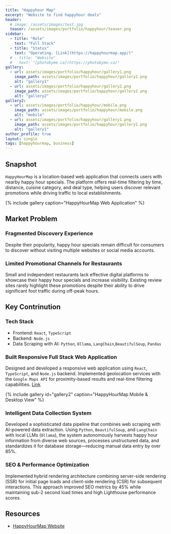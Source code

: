 ```yaml
---
title: "Happyhour Map"
excerpt: "Website to find happyhour deals"
header:
  # image: /assets/images/test.jpg
  teaser: /assets/images/portfolio/happyhour/teaser.png
sidebar:
  - title: "Role"
    text: "Full Stack"
  - title: "Status"
    text: "Operating. [Link](https://happyhourmap.app/)"
  # - title: "Website"
  #   text: "[photobyme.ca](https://photobyme.ca)"    
gallery:
  - url: assets/images/portfolio/happyhour/gallery1.png
    image_path: assets/images/portfolio/happyhour/gallery1.png
    alt: "gallery1"
  - url: assets/images/portfolio/happyhour/gallery2.png
    image_path: assets/images/portfolio/happyhour/gallery2.png
    alt: "gallery2"
gallery2:
  - url: assets/images/portfolio/happyhour/mobile.png
    image_path: assets/images/portfolio/happyhour/mobile.png
    alt: "mobile"
  - url: assets/images/portfolio/happyhour/gallery1.png
    image_path: assets/images/portfolio/happyhour/gallery1.png
    alt: "gallery1"    
author_profile: true
layout: single
tags: [happyhourmap, business]
---
```



## Snapshot  
`HappyHourMap` is a location-based web application that connects users with nearby happy hour specials. The platform offers real-time filtering by time, distance, cuisine category, and deal type, helping users discover relevant promotions while driving traffic to local establishments.

{% include gallery caption="HappyHourMap Web Application" %}

## Market Problem
### Fragmented Discovery Experience

Despite their popularity, happy hour specials remain difficult for consumers to discover without visiting multiple websites or social media accounts.

### Limited Promotional Channels for Restaurants

Small and independent restaurants lack effective digital platforms to showcase their happy hour specials and increase visibility. Existing review sites rarely highlight these promotions despite their ability to drive significant foot traffic during off-peak hours.

## Key Contrinution

### Tech Stack
- Frontend: `React`, `TypeScript`
- Backend: `Node.js`
- Data Scraping with AI: `Python`, `Ollama`, `LangChain`,`BeautifulSoup`, `Pandas` 

### Built Responsive Full Stack Web Application

Designed and developed a responsive web application using `React`, `TypeScript`, and `Node.js` backend. Implemented geolocation services with the `Google Maps API` for proximity-based results and real-time filtering capabilities. [Link](https://happyhourmap.app/)

{% include gallery id="gallery2" caption="HappyHourMap Mobile & Desktop View" %}


### Intelligent Data Collection System

Developed a sophisticated data pipeline that combines web scraping with AI-powered data extraction. Using `Python`, `BeautifulSoup`, and `LangChain` with local LLMs (`Ollama`), the system autonomously harvests happy hour information from diverse web sources, processes unstructured data, and standardizes it for database storage—reducing manual data entry by over 85%.

### SEO & Performance Optimization

Implemented hybrid rendering architecture combining server-side rendering (SSR) for initial page loads and client-side rendering (CSR) for subsequent interactions. This approach improved SEO metrics by 45% while maintaining sub-2 second load times and high Lighthouse performance scores.

## Resources 

- [HappyHourMap Website](https://happyhourmap.app)